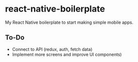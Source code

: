 # react-native-boilerplate

My React Native boilerplate to start making simple mobile apps. 

## To-Do

- Connect to API (redux, auth, fetch data)
- Implement more screens and improve UI components)